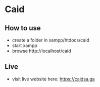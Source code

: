 # Caid

## How to use
- create a folder in xampp/htdocs/caid
- start xampp
- browse http://localhost/caid


## Live
- visit live website here: https://caidsa.ga